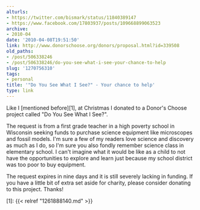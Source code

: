 ```yaml
---
alturls:
- https://twitter.com/bismark/status/11840389147
- https://www.facebook.com/17803937/posts/109668899063523
archive:
- 2010-04
date: '2010-04-08T19:51:50'
link: http://www.donorschoose.org/donors/proposal.html?id=339508
old_paths:
- /post/506338246
- /post/506338246/do-you-see-what-i-see-your-chance-to-help
slug: '1270756310'
tags:
- personal
title: '"Do You See What I See?" - Your chance to help'
type: link
---
```


Like I [mentioned before][1], at Christmas I donated to a Donor's Choose
project called "Do You See What I See?".

The request is from a first grade teacher in a high poverty school in
Wisconsin seeking funds to purchase science equipment like microscopes and
fossil models.  I'm sure a few of my readers love science and discovery as
much as I do, so I'm sure you also fondly remember science class in
elementary school.  I can't imagine what it would be like as a child to
not have the opportunities to explore and learn just because my school
district was too poor to buy equipment.

The request expires in nine days and it is still severely lacking in
funding.  If you have a little bit of extra set aside for charity, please
consider donating to this project.  Thanks!

[1]: {{< relref "1261888140.md" >}}
